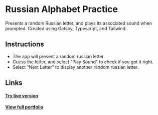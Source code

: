 # Russian Alphabet Practice
Presents a random Russian letter, and plays its associated sound when prompted. Created using Gatsby, Typescript, and Tailwind. 

Instructions
---
- The app will present a random russian letter.
- Guess the letter, and select "Play Sound" to check if you got it right.
- Select "Next Letter" to display another random russian letter.

Links
---
#### [Try live version][live]
#### [View full portfolio][website]

[website]: https://christiancatalano.ca
[live]: https://christiancatalano.ca/russian-letter-practice